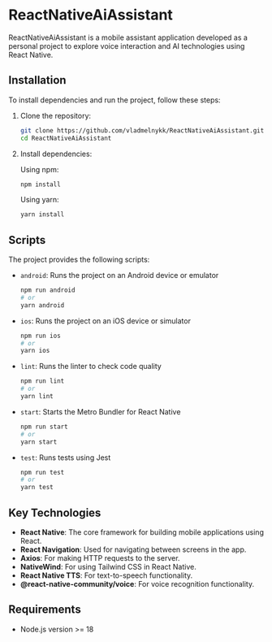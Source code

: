 # ReactNativeAiAssistant

ReactNativeAiAssistant is a mobile assistant application developed as a personal project to explore voice interaction and AI technologies using React Native.

## Installation

To install dependencies and run the project, follow these steps:

1. Clone the repository:
    ```sh
    git clone https://github.com/vladmelnykk/ReactNativeAiAssistant.git
    cd ReactNativeAiAssistant
    ```

2. Install dependencies:

    Using npm:
    ```sh
    npm install
    ```

    Using yarn:
    ```sh
    yarn install
    ```

## Scripts

The project provides the following scripts:

- `android`: Runs the project on an Android device or emulator
    ```sh
    npm run android
    # or
    yarn android
    ```

- `ios`: Runs the project on an iOS device or simulator
    ```sh
    npm run ios
    # or
    yarn ios
    ```

- `lint`: Runs the linter to check code quality
    ```sh
    npm run lint
    # or
    yarn lint
    ```

- `start`: Starts the Metro Bundler for React Native
    ```sh
    npm run start
    # or
    yarn start
    ```

- `test`: Runs tests using Jest
    ```sh
    npm run test
    # or
    yarn test
    ```

## Key Technologies

- **React Native**: The core framework for building mobile applications using React.
- **React Navigation**: Used for navigating between screens in the app.
- **Axios**: For making HTTP requests to the server.
- **NativeWind**: For using Tailwind CSS in React Native.
- **React Native TTS**: For text-to-speech functionality.
- **@react-native-community/voice**: For voice recognition functionality.

## Requirements

- Node.js version >= 18

